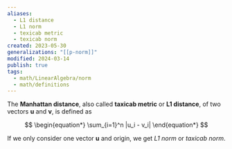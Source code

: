 ```yaml
---
aliases:
  - L1 distance
  - L1 norm
  - texicab metric
  - texicab norm
created: 2023-05-30
generalizations: "[[p-norm]]"
modified: 2024-03-14
publish: true
tags:
  - math/LinearAlgebra/norm
  - math/definitions
---
```

The **Manhattan distance**, also called **taxicab metric** or **L1 distance**, of two vectors $\mathbf{u}$ and $\mathbf{v}$, is defined as

$$
\begin{equation*}
\sum_{i=1}^n |u_i - v_i|
\end{equation*}
$$

If we only consider one vector $\mathbf{u}$ and origin, we get *L1 norm* or *taxicab norm*.